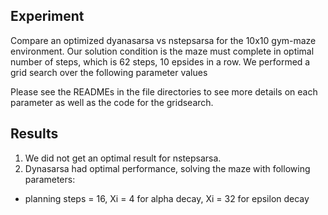 ## Experiment
Compare an optimized dyanasarsa vs nstepsarsa for the 10x10 gym-maze environment.
Our solution condition is the maze must complete in optimal number of steps, which is 62 steps, 10 epsides in a row.
We performed a grid search over the following parameter values

Please see the READMEs in the file directories to see more details on each parameter as well as the code for the gridsearch.

## Results
1. We did not get an optimal result for nstepsarsa.
1. Dynasarsa had optimal performance, solving the maze  with following parameters:
  * planning steps = 16, Xi = 4 for alpha decay, Xi = 32 for epsilon decay
